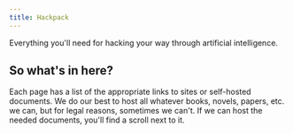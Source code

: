 ```yaml
---
title: Hackpack
---
```


Everything you'll need for hacking your way through artificial intelligence.

## So what's in here?

Each page has a list of the appropriate links to sites or self-hosted documents. We do our best to host all whatever books, novels, papers, etc. we can, but for legal reasons, sometimes we can't. If we can host the needed documents, you'll find a scroll next to it.
